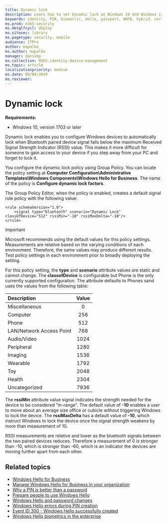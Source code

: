 ```yaml
---
title: Dynamic lock
description: Learn how to set Dynamic lock on Windows 10 and Windows 11 devices, by configuring group policies. This feature locks a device when a Bluetooth signal falls below a set value.
keywords: identity, PIN, biometric, Hello, passport, WHFB, hybrid, cert-trust, device, registration, unlock, conditional access
ms.prod: m365-security
ms.mktglfcycl: deploy
ms.sitesec: library
ms.pagetype: security, mobile
audience: ITPro
author: mapalko
ms.author: mapalko
manager: dansimp
ms.collection: M365-identity-device-management
ms.topic: article
localizationpriority: medium
ms.date: 09/09/2019
ms.reviewer: 
---
```


# Dynamic lock

**Requirements:**

* Windows 10, version 1703 or later

Dynamic lock enables you to configure Windows devices to automatically lock when Bluetooth paired device signal falls below the maximum Received Signal Strength Indicator (RSSI) value. This makes it more difficult for someone to gain access to your device if you step away from your PC and forget to lock it.

You configure the dynamic lock policy using Group Policy.  You can locate the policy setting at **Computer Configuration\Administrative Templates\Windows Components\Windows Hello for Business**.  The name of the policy is **Configure dynamic lock factors**.

The Group Policy Editor, when the policy is enabled, creates a default signal rule policy with the following value:

```
<rule schemaVersion="1.0">
	<signal type="bluetooth" scenario="Dynamic Lock" classOfDevice="512" rssiMin="-10" rssiMaxDelta="-10"/>
</rule>
```

>[!IMPORTANT]
>Microsoft recommends using the default values for this policy settings.  Measurements are relative based on the varying conditions of each environment.  Therefore, the same values may produce different results. Test policy settings in each environment prior to broadly deploying the setting.

For this policy setting, the **type** and **scenario** attribute values are static and cannot change.  The **classofDevice** is configurable but Phone is the only currently supported configuration. The attribute defaults to Phones sand uses the values from the following table:

|Description|Value|
|:-------------|:-------:|
|Miscellaneous|0|
|Computer|256|
|Phone|512|
|LAN/Network Access Point|768|
|Audio/Video|1024|
|Peripheral|1280|
|Imaging|1536|
|Wearable|1792|
|Toy|2048|
|Health|2304|
|Uncategorized|7936|

The **rssiMin** attribute value signal indicates the strength needed for the device to be considered "in-range".  The default value of **-10** enables a user to move about an average size office or cubicle without triggering Windows to lock the device.  The **rssiMaxDelta** has a default value of **-10**, which instruct Windows to lock the device once the signal strength weakens by more than measurement of 10.  

RSSI measurements are relative and lower as the bluetooth signals between the two paired devices reduces. Therefore a measurement of 0 is stronger than -10, which is stronger than -60, which is an indicator the devices are moving further apart from each other.

## Related topics

* [Windows Hello for Business](hello-identity-verification.md)
* [Manage Windows Hello for Business in your organization](hello-manage-in-organization.md)
* [Why a PIN is better than a password](hello-why-pin-is-better-than-password.md)
* [Prepare people to use Windows Hello](hello-prepare-people-to-use.md)
* [Windows Hello and password changes](hello-and-password-changes.md)
* [Windows Hello errors during PIN creation](hello-errors-during-pin-creation.md)
* [Event ID 300 - Windows Hello successfully created](hello-event-300.md)
* [Windows Hello biometrics in the enterprise](hello-biometrics-in-enterprise.md)
